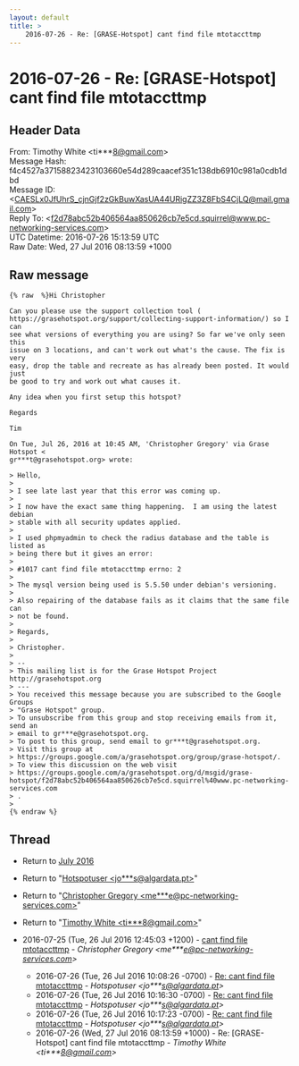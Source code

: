 ```yaml
---
layout: default
title: >
    2016-07-26 - Re: [GRASE-Hotspot] cant find file mtotaccttmp
---
```


# 2016-07-26 - Re: [GRASE-Hotspot] cant find file mtotaccttmp

## Header Data

From: Timothy White \<ti***8@gmail.com\><br>
Message Hash: f4c4527a37158823423103660e54d289caacef351c138db6910c981a0cdb1dbd<br>
Message ID: \<CAESLx0JfUhrS_cjnGjf2zGkBuwXasUA44URigZZ3Z8FbS4CjLQ@mail.gmail.com\><br>
Reply To: \<f2d78abc52b406564aa850626cb7e5cd.squirrel@www.pc-networking-services.com\><br>
UTC Datetime: 2016-07-26 15:13:59 UTC<br>
Raw Date: Wed, 27 Jul 2016 08:13:59 +1000<br>

## Raw message

```
{% raw  %}Hi Christopher

Can you please use the support collection tool (
https://grasehotspot.org/support/collecting-support-information/) so I can
see what versions of everything you are using? So far we've only seen this
issue on 3 locations, and can't work out what's the cause. The fix is very
easy, drop the table and recreate as has already been posted. It would just
be good to try and work out what causes it.

Any idea when you first setup this hotspot?

Regards

Tim

On Tue, Jul 26, 2016 at 10:45 AM, 'Christopher Gregory' via Grase Hotspot <
gr***t@grasehotspot.org> wrote:

> Hello,
>
> I see late last year that this error was coming up.
>
> I now have the exact same thing happening.  I am using the latest debian
> stable with all security updates applied.
>
> I used phpmyadmin to check the radius database and the table is listed as
> being there but it gives an error:
>
> #1017 cant find file mtotaccttmp errno: 2
>
> The mysql version being used is 5.5.50 under debian's versioning.
>
> Also repairing of the database fails as it claims that the same file can
> not be found.
>
> Regards,
>
> Christopher.
>
> --
> This mailing list is for the Grase Hotspot Project http://grasehotspot.org
> ---
> You received this message because you are subscribed to the Google Groups
> "Grase Hotspot" group.
> To unsubscribe from this group and stop receiving emails from it, send an
> email to gr***e@grasehotspot.org.
> To post to this group, send email to gr***t@grasehotspot.org.
> Visit this group at
> https://groups.google.com/a/grasehotspot.org/group/grase-hotspot/.
> To view this discussion on the web visit
> https://groups.google.com/a/grasehotspot.org/d/msgid/grase-hotspot/f2d78abc52b406564aa850626cb7e5cd.squirrel%40www.pc-networking-services.com
> .
>
{% endraw %}
```

## Thread

+ Return to [July 2016](/archive/2016/07)

+ Return to "[Hotspotuser <jo***s<span>@</span>algardata.pt>](/authors/jo___s_at_algardata_pt)"
+ Return to "[Christopher Gregory <me***e<span>@</span>pc-networking-services.com>](/authors/me___e_at_pcnetworkingservices_com)"
+ Return to "[Timothy White <ti***8<span>@</span>gmail.com>](/authors/ti___8_at_gmail_com)"

+ 2016-07-25 (Tue, 26 Jul 2016 12:45:03 +1200) - [cant find file mtotaccttmp](/archive/2016/07/a64e8346f42c3341702c21107604255f35d769ae2e1f47b0d1bbaea4aa2dc6fd) - _Christopher Gregory \<me***e@pc-networking-services.com\>_
  + 2016-07-26 (Tue, 26 Jul 2016 10:08:26 -0700) - [Re: cant find file mtotaccttmp](/archive/2016/07/7b57834f5aaf740bc916aa7dd36c5b82c827b0562ece3485d35fc9a480f00a60) - _Hotspotuser \<jo***s@algardata.pt\>_
  + 2016-07-26 (Tue, 26 Jul 2016 10:16:30 -0700) - [Re: cant find file mtotaccttmp](/archive/2016/07/8dc358a68957f1110583bb231380a7ebf7f007f2e153d6678f07784cea229bf5) - _Hotspotuser \<jo***s@algardata.pt\>_
  + 2016-07-26 (Tue, 26 Jul 2016 10:17:23 -0700) - [Re: cant find file mtotaccttmp](/archive/2016/07/918c3a2d910d864ade2756aa2a595727a9bad656dcd33b2faf107c565e6a3287) - _Hotspotuser \<jo***s@algardata.pt\>_
  + 2016-07-26 (Wed, 27 Jul 2016 08:13:59 +1000) - Re: [GRASE-Hotspot] cant find file mtotaccttmp - _Timothy White \<ti***8@gmail.com\>_

